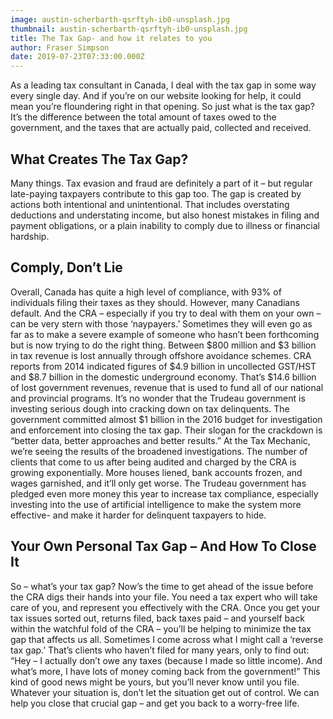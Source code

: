 ```yaml
---
image: austin-scherbarth-qsrftyh-ib0-unsplash.jpg
thumbnail: austin-scherbarth-qsrftyh-ib0-unsplash.jpg
title: The Tax Gap- and how it relates to you
author: Fraser Simpson
date: 2019-07-23T07:33:00.000Z
---
```

As a leading tax consultant in Canada, I deal with the tax gap in some way every single day. And if you’re on our website looking for help, it could mean you’re floundering right in that opening. So just what is the tax gap? It’s the difference between the total amount of taxes owed to the government, and the taxes that are actually paid, collected and received.

## What Creates The Tax Gap?

Many things. Tax evasion and fraud are definitely a part of it – but regular late-paying taxpayers contribute to this gap too. The gap is created by actions both intentional and unintentional. That includes overstating deductions and understating income, but also honest mistakes in filing and payment obligations, or a plain inability to comply due to illness or financial hardship.

## Comply, Don’t Lie

Overall, Canada has quite a high level of compliance, with 93% of individuals filing their taxes as they should. However, many Canadians default. And the CRA – especially if you try to deal with them on your own – can be very stern with those ‘naypayers.’ Sometimes they will even go as far as to make a severe example of someone who hasn’t been forthcoming but is now trying to do the right thing. Between $800 million and $3 billion in tax revenue is lost annually through offshore avoidance schemes. CRA reports from 2014 indicated figures of $4.9 billion in uncollected GST/HST and $8.7 billion in the domestic underground economy. That’s $14.6 billion of lost government revenues, revenue that is used to fund all of our national and provincial programs. It’s no wonder that the Trudeau government is investing serious dough into cracking down on tax delinquents. The government committed almost $1 billion in the 2016 budget for investigation and enforcement into closing the tax gap. Their slogan for the crackdown is “better data, better approaches and better results.” At the Tax Mechanic, we’re seeing the results of the broadened investigations. The number of clients that come to us after being audited and charged by the CRA is growing exponentially. More houses liened, bank accounts frozen, and wages garnished, and it’ll only get worse. The Trudeau government has pledged even more money this year to increase tax compliance, especially investing into the use of artificial intelligence to make the system more effective- and make it harder for delinquent taxpayers to hide.

## Your Own Personal Tax Gap – And How To Close It

So – what’s your tax gap? Now’s the time to get ahead of the issue before the CRA digs their hands into your file. You need a tax expert who will take care of you, and represent you effectively with the CRA. Once you get your tax issues sorted out, returns filed, back taxes paid – and yourself back within the watchful fold of the CRA – you’ll be helping to minimize the tax gap that affects us all. Sometimes I come across what I might call a ‘reverse tax gap.’ That’s clients who haven’t filed for many years, only to find out: “Hey – I actually don’t owe any taxes (because I made so little income). And what’s more, I have lots of money coming back from the government!” This kind of good news might be yours, but you’ll never know until you file. Whatever your situation is, don’t let the situation get out of control. We can help you close that crucial gap – and get you back to a worry-free life.
